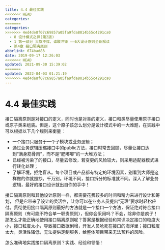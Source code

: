 ```yaml
---
title: 4.4 最佳实践
<<<<<<< HEAD
categories:
=======
categories: 
>>>>>>> 4ed4de8f07c69857a05fa9fda8014b55c4291ca0
  - 8 设计模式之禅(第2版)
  - 1 第一部分 大旗不挥，谁敢冲锋 ——6大设计原则全新解读
  - 第4章 接口隔离原则
abbrlink: 674bad83
date: 2019-09-17 12:26:03
<<<<<<< HEAD
updated: 2021-09-30 15:39:02
=======
updated: 2022-04-03 01:21:19
>>>>>>> 4ed4de8f07c69857a05fa9fda8014b55c4291ca0
---
```

# 4.4 最佳实践 #
接口隔离原则是对接口的定义，同时也是对类的定义，接口和类尽量使用原子接口或原子类来组装。但是，这个原子该怎么划分是设计模式中的一大难题，在实践中可以根据以下几个规则来衡量：

- 一个接口只服务于一个子模块或业务逻辑；
- 通过业务逻辑压缩接口中的public方法，接口时常去回顾，尽量让接口达到“满身筋骨肉”，而不是“肥嘟嘟”的一大堆方法；
- 已经被污染了的接口，尽量去修改，若变更的风险较大，则采用适配器模式进行转化处理；
- 了解环境，拒绝盲从。每个项目或产品都有特定的环境因素，别看到大师是这样做的你就照抄。千万别，环境不同，接口拆分的标准就不同。深入了解业务逻辑，最好的接口设计就出自你的手中！

接口隔离原则和其他设计原则一样，都需要花费较多的时间和精力来进行设计和筹划， 但是它带来了设计的灵活性，让你可以在业务人员提出“无理”要求时轻松应付。贯彻使用接口隔离原则最好的方法就是一个接口一个方法，保证绝对符合接口隔离原则（有可能不符合单一职责原则），但你会采用吗？不会，除非你是疯子！那怎么才能正确地使用接口隔离原则呢？答案是根据经验和常识决定接口的粒度大小，接口粒度太小，导致接口数据剧增，开发人员呛死在接口的海洋里；接口粒度太大，灵活性降低，无法提供定制服务，给整体项目带来无法预料的风险。

怎么准确地实践接口隔离原则？实践、经验和领悟！

